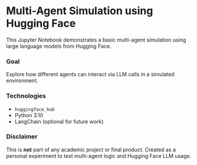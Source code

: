 # Multi-Agent Simulation using Hugging Face

This Jupyter Notebook demonstrates a basic multi-agent simulation using large language models from Hugging Face.

### Goal
Explore how different agents can interact via LLM calls in a simulated environment.

### Technologies
- `huggingface_hub`
- Python 3.10
- LangChain (optional for future work)

### Disclaimer
This is **not** part of any academic project or final product. Created as a personal experiment to test multi-agent logic and Hugging Face LLM usage.
